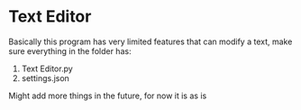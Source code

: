 # Text Editor

Basically this program has very limited features that can modify a text, make sure everything in the folder has:

1. Text Editor.py 
2. settings.json
   
Might add more things in the future, for now it is as is
